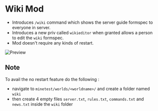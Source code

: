 # Wiki Mod
* Introduces `/wiki` command which shows the server guide formspec to everyone in server.
* Introduces a new priv called `wikieditor` when granted allows a person to edit the `wiki` formspec.
* Mod doesn't require any kinds of restart.

![Preview](https://github.com/mightyjoe781/wiki/blob/main/screenshot.png)
## Note
To avail the no restart feature do the following : 
* navigate to `minetest/worlds/<worldname>/` and create a folder named `wiki`
* then create 4 empty files `server.txt`, `rules.txt`, `commands.txt` and `news.txt` inside the `wiki` folder
